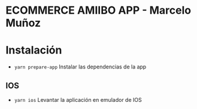 # ECOMMERCE AMIIBO APP - Marcelo Muñoz
# Instalación
- `yarn prepare-app` Instalar las dependencias de la app
## IOS
- `yarn ios` Levantar la aplicación en emulador de IOS

